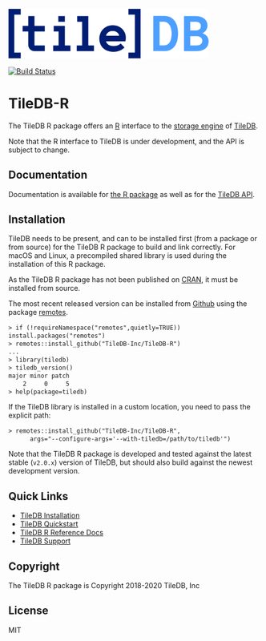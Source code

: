 <a href="https://tiledb.com"><img src="https://github.com/TileDB-Inc/TileDB/raw/dev/doc/source/_static/tiledb-logo_color_no_margin_@4x.png" alt="TileDB logo" width="400"></a>

[![Build Status](https://img.shields.io/azure-devops/build/tiledb-inc/836549eb-f74a-4986-a18f-7fbba6bbb5f0/24/master?label=Azure%20Pipelines&logo=azure-pipelines&style=flat-square)](https://dev.azure.com/TileDB-Inc/CI/_build/latest?definitionId=24&branchName=master)

# TileDB-R

The TileDB R package offers an [R](https://www.r-project.org/) interface to the [storage
engine](https://github.com/TileDB-Inc/TileDB) of [TileDB](https://tiledb.com/).

Note that the R interface to TileDB is under development, and the API is subject to change.

## Documentation

Documentation is available for [the R
package](https://tiledb-inc.github.io/TileDB-R/) as well as for the [TileDB
API](https://docs.tiledb.com/main/).

## Installation

TileDB needs to be present, and can to be installed first (from a package or from source)
for the TileDB R package to build and link correctly. For macOS and Linux, a precompiled
shared library is used during the installation of this R package.

As the TileDB R package has not been published on [CRAN](https://cran.r-project.org/), it must be
installed from source.

The most recent released version can be installed from
[Github](https://github.com/TileDB-Inc/TileDB-R) using the package
[remotes](https://cran.r-project.org/package=remotes).

    > if (!requireNamespace("remotes",quietly=TRUE)) install.packages("remotes")
    > remotes::install_github("TileDB-Inc/TileDB-R")
    ...
    > library(tiledb)
    > tiledb_version()
    major minor patch
        2     0     5
    > help(package=tiledb)

If the TileDB library is installed in a custom location, you need to pass the explicit path:

    > remotes::install_github("TileDB-Inc/TileDB-R",
          args="--configure-args='--with-tiledb=/path/to/tiledb'")

Note that the TileDB R package is developed and tested against the latest stable (`v2.0.x`) version
of TileDB, but should also build against the newest development version.

## Quick Links

- [TileDB Installation](https://docs.tiledb.com/developer/installation)
- [TileDB Quickstart](https://docs.tiledb.com/developer/quickstart)
- [TileDB R Reference Docs](https://tiledb-inc.github.io/TileDB-R/)
- [TileDB Support](https://forum.tiledb.com/)

## Copyright

The TileDB R package is Copyright 2018-2020 TileDB, Inc

## License

MIT
